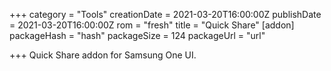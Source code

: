 +++
category = "Tools"
creationDate = 2021-03-20T16:00:00Z
publishDate = 2021-03-20T16:00:00Z
rom = "fresh"
title = "Quick Share"
[addon]
packageHash = "hash"
packageSize = 124
packageUrl = "url"

+++
Quick Share addon for Samsung One UI.